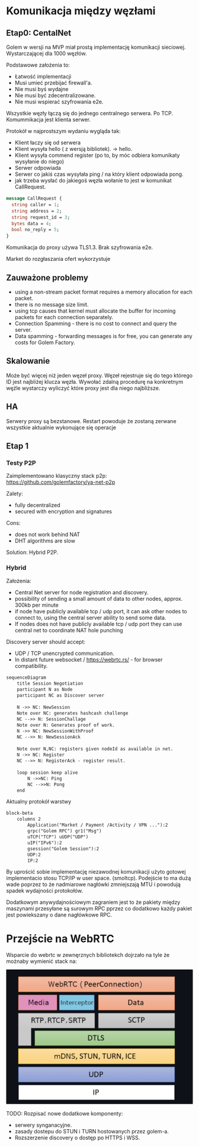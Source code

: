 
# Komunikacja między węzłami

## Etap0: CentalNet

Golem w wersji na MVP miał prostą implementację komunikacji sieciowej.
Wystarczającej dla 1000 węzłów.

Podstawowe założenia to:

- Łatwość implementacji
- Musi umieć przebijać firewall'a. 
- Nie musi byś wydajne
- Nie musi być zdecentralizowane.
- Nie musi wspierać szyfrowania e2e. 

Wszystkie węzły łączą się do jednego centralnego serwera. Po TCP. Komummikacja jest klienta serwer.

Protokół w najprostszym wydaniu wygląda tak:

- Klient łaczy się od serwera
- Klient wysyła hello ( z wersją bibliotek). -> hello.
- Klient wysyła commend register (po to, by móc odbiera komunikaty wysyłanie do niego)
- Serwer odpowiada
- Serwer co jakiś czas wysyłała ping / na który klient odpowiada pong.
- jak trzeba wysłać do jakiegoś węzła wołanie to jest w komunikat CallRequest.

```protobuf
message CallRequest {
  string caller = 1;
  string address = 2;
  string request_id = 3;
  bytes data = 4;
  bool no_reply = 5;
}
```

Komunikacja do proxy używa TLS1.3. Brak szyfrowania e2e.

Market do rozgłaszania ofert wykorzystuje 

## Zauważone problemy

- using a non-stream packet format requires a memory allocation for each packet.
- there is no message size limit.
- using tcp causes that kernel must allocate the buffer for incoming packets for each connection separately.
- Connection Spamming - there is no cost to connect and query the server.
-  Data spamming - forwarding messages is for free, you can generate any costs for Golem Factory.

## Skalowanie

Może być więcej niż jeden węzeł proxy. 
Węzeł rejestruje się do tego którego ID jest najbliżej klucza węzła. 
Wywołać zdalną procedurę na konkretnym węźle wystarczy wyliczyć które proxy 
jest dla niego najbliższe. 

## HA

Serwery proxy są bezstanowe. Restart powoduje że zostaną zerwane wszystkie aktualnie wykonujące
się operacje 

## Etap 1

### Testy P2P

Zaimplementowano klasyczny stack p2p: https://github.com/golemfactory/ya-net-p2p 

Zalety:
 - fully decentralized
 - secured with encryption and signatures

Cons:
 - does not work behind NAT
 - DHT algorithms are slow
 
Solution: Hybrid P2P.

### Hybrid

Założenia:
 - Central Net server for node registration and discovery.
 - possibility of sending a small amount of data to other nodes, approx. 300kb per minute
 - if node have publicly available tcp / udp port, it can ask other nodes to connect to, using the central server ability to send some data.
 - If nodes does not have publicly available tcp / udp port they can use central net to coordinate NAT hole punching

Discovery server should accept:
 - UDP / TCP unencrypted communication.
 - In distant future websocket / https://webrtc.rs/ - for browser compatibility.


```mermaid
sequenceDiagram
    title Session Negotiation
    participant N as Node
    participant NC as Discover server

    N ->> NC: NewSession
    Note over NC: generates hashcash challenge    
    NC -->> N: SessionChallage
    Note over N: Generates proof of work.
    N ->> NC: NewSessionWithProof
    NC -->> N: NewSessionAck
    
    Note over N,NC: registers given nodeId as available in net.
    N ->> NC: Register
    NC -->> N: RegisterAck - register result.
    
    loop session keep alive
        N ->>NC: Ping
        NC -->>N: Pong
    end
```

Aktualny protokół warstwy

```mermaid
block-beta
    columns 2
        Application("Market / Payment /Activity / VPN ..."):2
        grpc("Golem RPC") gr1("Msg")
        uTCP("TCP") uUDP("UDP")
        uIP("IPv6"):2
        gsession("Golem Session"):2
        UDP:2 
        IP:2
```

By uprościć sobie implementację  niezawodnej komunikacji użyto gotowej implementacio 
stosu TCP/IP w user space. (smoltcp). Podejście to ma dużą wade poprzez to że 
nadmiarowe nagłówki zmniejszają MTU i powodują spadek wydajności protokołów.

Dodatkowym anywydajnościowym zagraniem jest to że pakiety między maszynami 
przesyłane są surowym RPC pprzez co dodatkowo każdy pakiet jest powiekszany o dane nagłówkowe
RPC.

#  Przejście na WebRTC

Wsparcie do webrtc w zewnęrznych bibliotekch dojrzało na tyle że możnaby wymienić stack na:

![img_1.png](img_1.png)

TODO: Rozpisać nowe dodatkowe komponenty:
 - serwery synganacyjne.
 - zasady dostepu do STUN i TURN hostowanych przez golem-a.
 - Rozszerzenie discovery o dostęp po HTTPS i WSS.


